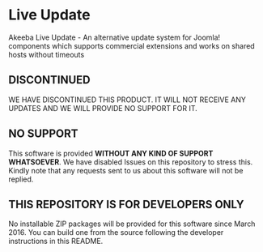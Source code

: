 # Live Update

Akeeba Live Update - An alternative update system for Joomla! components which supports commercial extensions and works on shared hosts without timeouts

## DISCONTINUED

WE HAVE DISCONTINUED THIS PRODUCT. IT WILL NOT RECEIVE ANY UPDATES AND WE WILL PROVIDE NO SUPPORT FOR IT.

## NO SUPPORT

This software is provided **WITHOUT ANY KIND OF SUPPORT WHATSOEVER**. We have disabled Issues on this repository to stress this. Kindly note that any requests sent to us about this software will not be replied.
 
## THIS REPOSITORY IS FOR DEVELOPERS ONLY

No installable ZIP packages will be provided for this software since March 2016. You can build one from the source following the developer instructions in this README.
